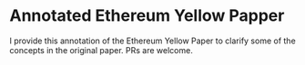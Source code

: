 # Annotated Ethereum Yellow Papper

I provide this annotation of the Ethereum Yellow Paper to clarify some of the concepts in the original paper. PRs are welcome.